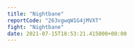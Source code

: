 ```yaml
---
title: "Nightbane"
reportCode: "263vgwqW1G4jMVXT"
fight: "Nightbane"
date: 2021-07-15T18:53:21.415000+00:00
---
```

